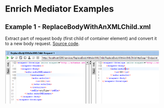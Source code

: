 # Enrich Mediator Examples

## Example 1 - ReplaceBodyWithAnXMLChild.xml

Extract part of request body (first child of container element) and convert it to a new body request.
[Source code](./WSO2EnrichMediatorParentProject/EnrichMediatorESB/src/main/synapse-config/proxy-services/ReplaceBodyWithAnXMLChild.xml "ReplaceBodyWithAnXMLChild").

![example](./images/image1.png)